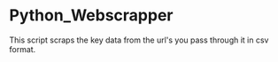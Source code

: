 # Python_Webscrapper
This script scraps the key data from the url's you pass through it in csv format.
